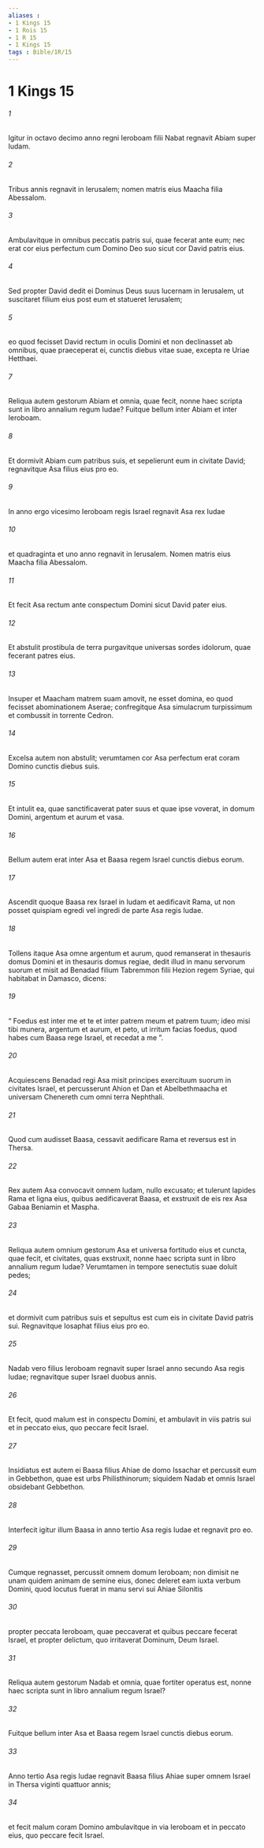 ```yaml
---
aliases : 
- 1 Kings 15
- 1 Rois 15
- 1 R 15
- 1 Kings 15
tags : Bible/1R/15
---
```


# 1 Kings 15

###### 1
Igitur in octavo decimo anno regni Ieroboam filii Nabat regnavit Abiam super Iudam. 
###### 2
Tribus annis regnavit in Ierusalem; nomen matris eius Maacha filia Abessalom. 
###### 3
Ambulavitque in omnibus peccatis patris sui, quae fecerat ante eum; nec erat cor eius perfectum cum Domino Deo suo sicut cor David patris eius. 
###### 4
Sed propter David dedit ei Dominus Deus suus lucernam in Ierusalem, ut suscitaret filium eius post eum et statueret Ierusalem; 
###### 5
eo quod fecisset David rectum in oculis Domini et non declinasset ab omnibus, quae praeceperat ei, cunctis diebus vitae suae, excepta re Uriae Hetthaei. 
###### 7
Reliqua autem gestorum Abiam et omnia, quae fecit, nonne haec scripta sunt in libro annalium regum Iudae? Fuitque bellum inter Abiam et inter Ieroboam. 
###### 8
Et dormivit Abiam cum patribus suis, et sepelierunt eum in civitate David; regnavitque Asa filius eius pro eo.
###### 9
In anno ergo vicesimo Ieroboam regis Israel regnavit Asa rex Iudae 
###### 10
et quadraginta et uno anno regnavit in Ierusalem. Nomen matris eius Maacha filia Abessalom.
###### 11
Et fecit Asa rectum ante conspectum Domini sicut David pater eius. 
###### 12
Et abstulit prostibula de terra purgavitque universas sordes idolorum, quae fecerant patres eius. 
###### 13
Insuper et Maacham matrem suam amovit, ne esset domina, eo quod fecisset abominationem Aserae; confregitque Asa simulacrum turpissimum et combussit in torrente Cedron. 
###### 14
Excelsa autem non abstulit; verumtamen cor Asa perfectum erat coram Domino cunctis diebus suis. 
###### 15
Et intulit ea, quae sanctificaverat pater suus et quae ipse voverat, in domum Domini, argentum et aurum et vasa.
###### 16
Bellum autem erat inter Asa et Baasa regem lsrael cunctis diebus eorum. 
###### 17
Ascendit quoque Baasa rex Israel in Iudam et aedificavit Rama, ut non posset quispiam egredi vel ingredi de parte Asa regis Iudae. 
###### 18
Tollens itaque Asa omne argentum et aurum, quod remanserat in thesauris domus Domini et in thesauris domus regiae, dedit illud in manu servorum suorum et misit ad Benadad filium Tabremmon filii Hezion regem Syriae, qui habitabat in Damasco, dicens: 
###### 19
“ Foedus est inter me et te et inter patrem meum et patrem tuum; ideo misi tibi munera, argentum et aurum, et peto, ut irritum facias foedus, quod habes cum Baasa rege Israel, et recedat a me ”. 
###### 20
Acquiescens Benadad regi Asa misit principes exercituum suorum in civitates Israel, et percusserunt Ahion et Dan et Abelbethmaacha et universam Chenereth cum omni terra Nephthali. 
###### 21
Quod cum audisset Baasa, cessavit aedificare Rama et reversus est in Thersa. 
###### 22
Rex autem Asa convocavit omnem Iudam, nullo excusato; et tulerunt lapides Rama et ligna eius, quibus aedificaverat Baasa, et exstruxit de eis rex Asa Gabaa Beniamin et Maspha.
###### 23
Reliqua autem omnium gestorum Asa et universa fortitudo eius et cuncta, quae fecit, et civitates, quas exstruxit, nonne haec scripta sunt in libro annalium regum Iudae? Verumtamen in tempore senectutis suae doluit pedes; 
###### 24
et dormivit cum patribus suis et sepultus est cum eis in civitate David patris sui. Regnavitque Iosaphat filius eius pro eo.
###### 25
Nadab vero filius Ieroboam regnavit super Israel anno secundo Asa regis Iudae; regnavitque super Israel duobus annis. 
###### 26
Et fecit, quod malum est in conspectu Domini, et ambulavit in viis patris sui et in peccato eius, quo peccare fecit Israel. 
###### 27
Insidiatus est autem ei Baasa filius Ahiae de domo Issachar et percussit eum in Gebbethon, quae est urbs Philisthinorum; siquidem Nadab et omnis Israel obsidebant Gebbethon. 
###### 28
Interfecit igitur illum Baasa in anno tertio Asa regis Iudae et regnavit pro eo. 
###### 29
Cumque regnasset, percussit omnem domum Ieroboam; non dimisit ne unam quidem animam de semine eius, donec deleret eam iuxta verbum Domini, quod locutus fuerat in manu servi sui Ahiae Silonitis 
###### 30
propter peccata Ieroboam, quae peccaverat et quibus peccare fecerat Israel, et propter delictum, quo irritaverat Dominum, Deum Israel.
###### 31
Reliqua autem gestorum Nadab et omnia, quae fortiter operatus est, nonne haec scripta sunt in libro annalium regum Israel? 
###### 32
Fuitque bellum inter Asa et Baasa regem Israel cunctis diebus eorum.
###### 33
Anno tertio Asa regis Iudae regnavit Baasa filius Ahiae super omnem Israel in Thersa viginti quattuor annis; 
###### 34
et fecit malum coram Domino ambulavitque in via Ieroboam et in peccato eius, quo peccare fecit Israel.
